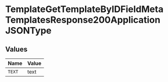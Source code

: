 # TemplateGetTemplateByIDFieldMetaTemplatesResponse200ApplicationJSONType


## Values

| Name   | Value  |
| ------ | ------ |
| `TEXT` | text   |